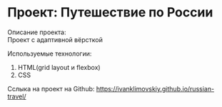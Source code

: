 # Проект: Путешествие по России

Описание проекта:</br>
Проект с адаптивной вёрсткой</br>

Используемые технологии:</br>
1. HTML(grid layout и flexbox)
2. CSS

Сслыка на проект на Github: https://ivanklimovskiy.github.io/russian-travel/